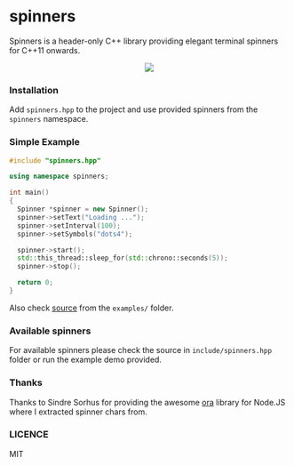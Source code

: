 # spinners

Spinners is a header-only C++ library providing elegant terminal spinners for C++11 onwards.

<p align="center">
  <img src="https://user-images.githubusercontent.com/1796022/35551940-e300c878-0591-11e8-84d6-d7e8f0670eb8.gif">
</p>

### Installation

Add `spinners.hpp` to the project and use provided spinners from the `spinners` namespace.

### Simple Example

```cpp
#include "spinners.hpp"

using namespace spinners;

int main()
{
  Spinner *spinner = new Spinner();
  spinner->setText("Loading ...");
  spinner->setInterval(100);
  spinner->setSymbols("dots4");

  spinner->start();
  std::this_thread::sleep_for(std::chrono::seconds(5));
  spinner->stop();

  return 0;
}
```

Also check [source](examples/example.cpp) from the `examples/` folder.

### Available spinners

For available spinners please check the source in `include/spinners.hpp` folder or run the example demo provided.

### Thanks

Thanks to Sindre Sorhus for providing the awesome [ora](https://github.com/sindresorhus/ora) library for Node.JS where I extracted spinner chars from.

### LICENCE

MIT
